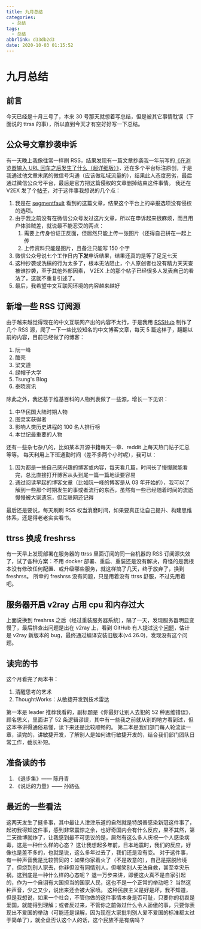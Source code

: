 ```yaml
---
title: 九月总结
categories:
  - 总结
tags:
  - 总结
abbrlink: d33db2d3
date: 2020-10-03 01:15:52
---
```


# 九月总结

## 前言

今天已经是十月三号了，本来 30 号那天就想着写总结，但是被其它事情耽误（下面说的 ttrss 的事），所以直到今天才有空好好写一下总结。

## 公众号文章抄袭申诉

有一天晚上我像往常一样刷 RSS，结果发现有一篇文章抄袭我一年前写的[《在浏览器输入 URL 回车之后发生了什么（超详细版）》](https://4ark.me/posts/what-happened-after-entering-the-URL-in-the-browser-and-hitting-enter/)，还在多个平台标注原创，于是我通过他文章末尾的微信号沟通（应该做私域流量的），结果此人态度恶劣，最后通过微信公众号平台，最后是官方把这篇侵权的文章删掉结束这件事情。
我还在 V2EX 发了个[帖子](https://v2ex.com/t/703344)，对于这件事我想说的几个点：

1. 我是在 [segmentfault](https://segmentfault.com/) 看到的这篇文章，结果这个平台上的举报选项没有侵权的选项。
1. 由于我之前没有在微信公众号发过这片文章，所以在申诉起来很麻烦，而且用户体验贼差，就说最不能忍受的两点：
   1. 需要上传身份证正反面，但居然只能上传一张图片（还得自己拼在一起上传
   1. 上传资料只能是图片，且备注只能写 150 个字
1. 微信公众号说七个工作日内**下发**申诉结果，结果还真的是等了足足七天
1. 这种抄袭或洗稿的行为太多了，根本无法阻止，个人原创者也没有精力天天查被谁抄袭，至于其他外部因素， V2EX 上的那个帖子已经很多人发表自己的看法了，这就不重复引述了。
1. 最后，我希望中文互联网环境的内容越来越好

## 新增一些 RSS 订阅源

由于越来越觉得现在的中文互联网产出的内容不太行，于是我用 [RSSHub](https://docs.rsshub.app/) 制作了几个 RSS 源，爬了一下一些比较知名的中文博客文章，每天 5 篇这样子，翻翻以前的内容，目前已经做了的博客：

1. 阮一峰
1. 酷壳
1. 梁文道
1. 绿帽子大学
1. Tsung's Blog
1. 泰晓资讯

除此之外，我还基于维基百科的人物列表做了一些源，增长一下见识：

1. 中华民国大陆时期人物
1. 图灵奖获得者
1. 影响人类历史进程的 100 名人排行榜
1. 本世纪最重要的人物

还有一些杂七杂八的，比如某本开源书籍每天一章、reddit 上每天热门帖子汇总等等。
每天利用上下班通勤时间（差不多两个小时呢），我可以：

1. 因为都是一些自己感兴趣的博客或内容，每天看几篇，时间长了慢慢就能看完，总比直接打开博客从头到尾一篇一篇地读要容易
1. 通过阅读早起的博客文章（比如阮一峰的博客是从 03 年开始的），我可以了解到一些那个时期发生的事或者流行的东西，虽然有一些已经随着时间的流逝慢慢被大家遗忘，但互联网还记得

最后还是要说，每天刷刷 RSS 权当消磨时间，如果要真正让自己提升、构建思维体系，还是得老老实实看书。

## ttrss 换成 freshrss

有一天早上发现部署在服务器的 ttrss 里面订阅的同一台机器的 RSS 订阅源失效了，试了各种方案：不用 docker 部署、重启、重装还是没有解决，奇怪的是我根本没有修改任何配置、或升级哪些服务，就这样搞了几天，终于放弃了，换到 freshrss。
所幸的 freshrss 没有问题，只是用着没有 ttrss 舒服，不过先用着吧。

## 服务器开启 v2ray 占用 cpu 和内存过大

上面说换到 freshrss 之后（经过重装服务器系统），隔了一天，发现服务器明显变慢了，最后排查出问题是出在 v2ray 上，看到 GitHub 有人提过这个[问题](https://github.com/v2ray/v2ray-core/issues/1961)，估计是 v2ray 新版本的 bug，最终通过编译安装旧版本(v4.26.0)，发现没有这个问题。

## 读完的书

这个月看完了两本书：

1. 清醒思考的艺术
1. ThoughtWorks：从敏捷开发到技术雷达

第一本是 leader 推荐我看的，副标题是《你最好让别人去犯的 52 种思维错误》，顾名思义，里面讲了 52 条逻辑谬误，其中有一些我之前就从别的地方看到过，但这本书讲得通俗易懂，读下来还是比较顺畅的。
第二本是我们部门每人轮流读一章，读完的，讲敏捷开发，了解别人是如何进行敏捷开发的，结合我们部门团队日常工作，截长补短。

## 准备读的书

1. 《退步集》—— 陈丹青
1. 《说话的力量》—— 孙路弘

## 最近的一些看法

这两天发生了挺多事，其中最让人津津乐道的自然就是特朗普感染新冠这件事了，起初我得知这件事，感到非常震惊之余，也好奇国内会有什么反应，果不其然，第二天微博就炸了，让我感到最不可思议的是，居然有这么多人庆祝一个人感染病毒，这是一种什么样的心态？
这让我想起多年前，日本地震时，我们的反应，好像也是差不多的，也就是说，这么多年过去了，我们还是没有变。
对于这件事，有一种声音我是比较赞同的：如果你家着火了（不是故意的），自己是摆脱险境了，但烧到别人家去，你非但没有同情别人，但嘲笑别人无法自救，甚至幸灾乐祸，这到底是一种什么样的心态呢？
退一万步来讲，即便这火真不是自家引起的，作为一个自诩有大国担当的国家人民，这也不是一个正常的举动吧？
当然这种声音，少之又少，说出来还会被大家喷。
这种民族主义是好是坏，我不知道，但是我想说，如果一个社会，不管你做的这件事情本身是否可耻，只要你的初衷是爱国，就能得到理解；或者反过来，不管你之前做过什么令人骄傲的事，只要你表现出不爱国的举动（可能还是误解，因为现在大家批判别人爱不爱国的标准都太过于简单了），就全盘否认这个人的话，这个民族不是有病吗？
